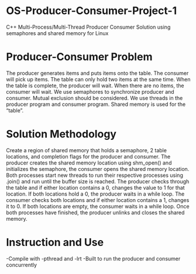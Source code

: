 # OS-Producer-Consumer-Project-1
 C++ Multi-Process/Multi-Thread Producer Consumer Solution using semaphores and shared memory for Linux

# Producer-Consumer Problem
 The producer generates items and puts items onto the table. The consumer will pick up items. 
The table can only hold two items at the same time. When the table is complete, the producer 
will wait. When there are no items, the consumer will wait. We use semaphores to synchronize 
producer and consumer. Mutual exclusion should be considered. We use threads in the 
producer program and consumer program. Shared memory is used for the “table”.

# Solution Methodology
 Create a region of shared memory that holds a semaphore, 2 table locations, and completion flags for the producer and consumer. The producer creates the shared memory location using shm_open() and initializes the semaphore, the consumer opens the shared memory location. Both processes start new threads to run their respective processes using .join() and run until the buffer size is reached. The producer checks through the table and if either location contains a 0, changes the value to 1 for that location. If both locations hold a 0, the producer waits in a while loop. The consumer checks both locations and if either location contains a 1, changes it to 0. If both locations are empty, the consumer waits in a while loop. Once both processes have finished, the producer unlinks and closes the shared memory.

# Instruction and Use
 -Compile with -pthread and -lrt
 -Built to run the producer and consumer concurrently
